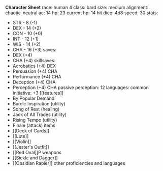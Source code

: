 **Character Sheet**
race: human 4
class: bard
size: medium
alignment: chaotic-neutral
ac: 14
hp: 23 
current hp: 14
hit dice: 4d8
speed: 30
stats:
 - STR -  8 (-1)
 - DEX - 14 (+2)
 - CON - 10 (+0)
 - INT - 12 (+1)
 - WIS - 14 (+2)
 - CHA - 16 (+3)
saves:
 - DEX (+4)
 - CHA (+4)
 skillsaves:
  - Acrobatics (+4) DEX
  - Persuasion (+4) CHA
  - Performance (+4) CHA
  - Deception (+4) CHA
  - Perception (+4) CHA
passive perception: 12
languages: common
initiative: +3
[[features]]
 - By Popular Demand
 - Bardic Inspiration (utility)
 - Song of Rest (healing)
 - Jack of All Trades (utility)
 - Rising Tempo (utility)
 - Finale (attack)
items
 - [[Deck of Cards]]
 - [[Lute]]
 - [[Violin]]
 - [[Jester's Outfit]]
 - [[Red Oval]]P
weapons
 - [[Sickle and Dagger]]
 - [[Obsidian Rapier]]
other proficiencies and languages